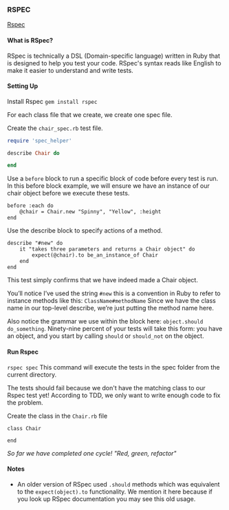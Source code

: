 ### RSPEC
[Rspec](rspec.info)

#### What is RSpec?
RSpec is technically a DSL (Domain-specific language) written in Ruby that is designed to help you test your code. RSpec's syntax reads like English to make it easier to understand and write tests.

#### Setting Up
Install Rspec
``` gem install rspec ```

For each class file that we create, we create one spec file.

Create the ```chair_spec.rb``` test file.
```ruby
require 'spec_helper'

describe Chair do

end
```

Use a ```before``` block to run a specific block of code before every test is run. In this before block example, we will ensure we have an instance of our chair object before we execute these tests.

```
before :each do
    @chair = Chair.new "Spinny", "Yellow", :height
end
```

Use the describe block to specify actions of a method.
```
describe "#new" do
    it "takes three parameters and returns a Chair object" do
        expect(@chair).to be_an_instance_of Chair
    end
end
```
This test simply confirms that we have indeed made a Chair object.

You’ll notice I’ve used the string ```#new``` this is a convention in Ruby to refer to instance methods like this: ```ClassName#methodName``` Since we have the class name in our top-level describe, we’re just putting the method name here.

Also notice the grammar we use within the block here: ```object.should do_something```. Ninety-nine percent of your tests will take this form: you have an object, and you start by calling ```should``` or ```should_not``` on the object.

#### Run Rspec
```rspec spec```
This command will execute the tests in the spec folder from the current directory.

The tests should fail because we don't have the matching class to our Rspec test yet! According to TDD, we only want to write enough code to fix the problem.

Create the class in the ```Chair.rb``` file
```
class Chair

end
```



_So far we have completed one cycle! "Red, green, refactor"_

#### Notes
- An older version of RSpec used ```.should``` methods which was equivalent to the ```expect(object).to``` functionality. We mention it here because if you look up RSpec documentation you may see this old usage.
